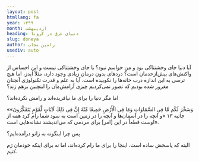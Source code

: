 ```yaml
---
layout: post
htmllang: fa
year: ۱۳۹۹
month: اردیبهشت
heading: دنیای غرق در کرونا
slug: doneya
author: رامین مجاب
usediv: auto
---
```


آیا دنیا جای وحشتناکی بود و من حواسم نبود؟ یا جای وحشتناکی نیست و این احساس از واکنش‌های بیش‌ازحدمان است؟ دردهای بدون درمان زیادی وجود دارد، مثلاً ایدز، اما هیچ ترسی به این اندازه درب خانه‌ها را نکوبیده است. آیا  به علم و قدرت تکنولوژی آنچنان مغرور شده بودیم که تصور نمی‌کردیم چیزی آرامش‌مان را اینچنین برهم زند؟ 

اما مگر دنیا را برای ما نیافریده‌اند و رامش نکرده‌اند؟ 

«وَسَخَّرَ لَكُم مَّا فِي السَّمَاوَاتِ وَمَا فِي الْأَرْضِ جَمِيعًا مِّنْهُ إِنَّ فِي ذَلِكَ لَآيَاتٍ لَّقَوْمٍ يَتَفَكَّرُونَ» جاثیه ۱۳ «و آنچه را در آسمان‌ها و آنچه را در زمين است به سود شما رام كرد همه از اوست قطعاً در اين [امر] براى مردمى كه مى‌انديشند نشانه‌هايى است». 

پس چرا اینگونه به زانو درآمده‌ایم؟ 

البته که پاسخش ساده است. اینجا را برای ما رام کرده‌اند، اما نه برای اینکه خودمان رَم کنیم. 
